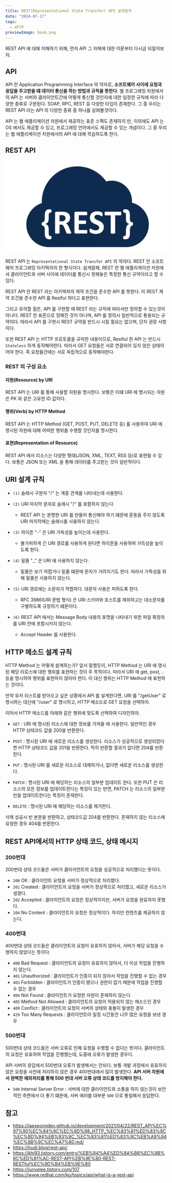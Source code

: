 ```yaml
---
title: REST(Representational State Transfer) API 설계원칙
date: "2024-07-17"
tags:
  - HTTP
previewImage: book.png
---
```


REST API 에 대해 이해하기 위해, 먼저 API 그 자체에 대한 이론부터 다시금 되짚어보자.

## API 

API 란 Application Programming Interface 의 약자로, **소프트웨어 사이에 요청과 응답을 주고받을 떄    데이터 통신을 하는 방법과 규칙을 뜻한다.**  웹 프로그래밍 차원에서의 API 는 서버와 클라이언트간에 어떻게 통신할 것인지에 대한 일정한 규칙에 따라 다양한 종류로 구분된다. SOAP, RPC, REST 등 다양한 타입이 존재한다. 그 중 우리는 REST API 라는 API 의 다양한 종류 중 하나를 살펴볼것이다.

API 는 웹 애플리케이션 차원에서 제공하는 표준 스팩도 존재하지 만, 이외에도 API 는 OS 에서도 제공할 수 있고, 프로그래밍 언어에서도 제공할 수 있는 개념이다. 그 중 우리는 웹 애플리케이션 차원에서의 API 에 대해 학습하도록 한다.

## REST API

![alt text](image.png)

REST API 는 `Representational State Transfer API` 의 약자다. REST 란 소프트웨어 프로그래밍 아키텍처의 한 형식이다. 쉽게말해, REST 란 웹 애플리케이션 차원에서 클라이언트와 서버 사이에 데이터를 통신시 정해놓은 특정한 통신 규약이라고 할 수 있다.

REST API 란 REST 라는 아키텍처의 제약 조건을 준수한 API 를 뜻한다. 이 REST 제약 조건을 준수한 API 를 Restful 하다고 표현한다. 

그리고 유의할 점은, API 를 구현할 때 REST 라는 규칙에 따라서만 정의할 수 있는것이 아니다. REST 란 표준으로 정해진 것이 아니며, API 를 정의시 일반적으로 통용되는 규약이다. 따라서 API 를 구현시 REST 규약을 반드시 시킬 필요는 없으며, 단지 권장 사항이다. 

또한 REST API 는 HTTP 프로토콜을 규악한 내용이므로, Restful 한 API 는 반드시 `Stateless` 하게 동작해야한다. 따라서 GET 요청들은 서로 연결되어 있지 않은 상태이어야 한다. 즉 요청들간에는 서로 독립적으로 동작해야한다.

### REST 의 구성 요소

#### 자원(Resource) by URI

REST API 는 URI 를 통해 사용할 자원을 명시한다. 보통은 이떄 URI 에 명시되는 자원은 PK 와 같은 고유한 ID 값이다.

#### 행위(Verb) by HTTP Method

REST API 는 HTTP Method (GET, POST, PUT, DELETE 등) 를 사용하여 URI 에 명시된 자원에 대해 어떠한 행위를 수행할 것인지를 명시한다.

#### 표현(Representation of Resource)

REST API 에서 리소스는 다양한 형태(JSON, XML, TEXT, RSS 등)로 표현될 수 있다. 보통은 JSON 또는 XML 을 통해 데이터를 주고받는 것이 일반적이다.

## URI 설계 규칙

- `(1)` 슬래시 구분자 "/" 는 계층 관계를 나타내는데 사용한다.

- `(2)` URI 마지막 문자로 슬래시 "/" 를 포함하지 않는다.
  - REST API 는 분명한 URI 를 만들어 통신해야 하기 떄문에 혼동을 주지 않도록 URI 마지막에는 슬래시를 사용하지 않는다.

- `(3)` 하이픈 "-" 은 URI 가독성을 높이는데 사용한다.
  - 불가피하게 긴 URI 경로를 사용하게 된다면 하이픈을 사용하여 가득성을 높이도록 한다.

- `(4)` 밑줄 "_" 은 URI 에 사용하지 않는다.
  - 밑줄은 보기 어렵거나 밑줄 떄문에 문자가 가려지기도 한다. 따라서 가독성을 위해 밑줄은 사용하지 않는다.

- `(5)` URI 경로에는 소문자가 적합하다. 대문자 사용은 피하도록 한다.
  - RFC 3986(URI 문법 형식) 은 URI 스키마와 호스트를 제외하고는 대소문자를 구별하도록 규정하기 떄문이다.

- `(6)` REST API 에서는 Message Body 내용의 포맷을 나타내기 위한 파일 확장자를 URI 안에 포함시키지 않는다.
  - Accept Header 를 사용한다.

## HTTP 메소드 설계 규칙

HTTP Method 는 어떻게 설계하는가? 앞서 말했듯이, HTTP Method 는 URI 에 명시된 해당 리로스에 대한 행위를 표현하는 것이 주 목적이다. 따라서 URI 에 get, post, .. 등을 명시하여 행위를 표현하지 않아야 한다. 이 대신 행위는 HTTP Method 에 표현하는 것이다.

만약 유저 리스트를 받아오고 싶은 상황에서 API 를 설계한다면, URI 를 "/getUser" 로 명시하는 대신에 "/user" 로 명시하고, HTTP 메소드로 GET 요청을 선택하자.

이어서 HTTP 메소드를 아래와 같은 행위에 맞도록 선택하여 디자인하자.

-  `GET` : URI 에 명시된 리소스에 대한 정보를 가져올 때 사용한다. 일반적인 경우 HTTP 상태코드 값을 200을 반환한다. 

-  `POST` : 명시된 URI 에 새로운 리소스를 생성한다. 리소스가 성공적으로 생성되었다면 HTTP 상태코드 값을 201을 반환한다. 딱히 반환할 결과가 없다면 204를 반환한다.

- `PUT` : 명시된 URI 를 새로운 리소스로 대체하거나, 없다면 새로운 리소스를 생성한다.

-  `PATCH` : 명시된 URI 에 해당하는 리소스의 일부분 업데이트 한다. 또한 PUT 은 리소스의 모든 정보를 업데이트한다는 특징이 있는 반면, PATCH 는 리소스의 일부분만을 업데이트한다는 특징이 존재한다.

-  `DELETE` : 명시된 URI 에 해당하는 리소스를 제거한다. 

삭제 성공시 빈 본문을 반환하고, 상태코드값 204를 반환한다. 존재하지 않는 리소스에 요청한 경우 404를 반환한다.

## REST API에서의 HTTP 상태 코드, 상태 메시지

### 200번대

200번대 상태 코드들은 서버가 클라이언트의 요청을 성공적으로 처리했다는 뜻이다.

- `200` OK : 클라이언트 요청을 서버가 정상적으로 처리했다.
- `201` Created : 클라이언트의 요청을 서버가 정상적으로 처리했고, 새로운 리소스가 생겼다.
- `202` Accepted : 클라이언트의 요청은 정상적이지만, 서버가 요청을 완료하지 못했다.
- `204` No Content : 클라이언트의 요청은 정상적이다. 하지만 컨텐츠를 제공하지 않는다.

### 400번대

400번대 상태 코드들은 클라이언트의 요청이 유효하지 않아서, 서버가 해당 요청을 수행하지 않았다는 뜻이다.

- `400` Bad Request : 클라이언트의 요청이 유효하지 않아서, 더 이상 작업을 진행하지 않는다.
- `401` Unauthorized : 클라이언트가 인증이 되지 않아서 작업을 진행할 수 없는 경우
- `403` Forbidden : 클라이언트가 인증이 됐으나 권한이 없기 때문에 작업을 진행할 수 없는 경우
- `404` Not Found : 클라이언트가 요청한 자원이 존재하지 않는다.
- `405` Method Not Allowed : 클라이언트의 요청이 허용되지 않는 메소드인 경우
- `409` Conflict : 클라이언트의 요청이 서버의 상태와 충돌이 발생한 경우
- `429` Too Many Requests : 클라이언트아 일정 시간동안 너무 많은 요청을 보낸 경우

### 500번대

500번대 상태 코드들은 서버 오류로 인해 요청을 수행할 수 없다는 뜻이다. 클라이언트의 요청은 유효하여 작업을 진행했는데, 도중에 오류가 발생한 경우다.

API 서버의 응답에서 500번대 오류가 발생해서는 안되다. 보통 개발 과정에서 유효하지 않은 요청을 사전에 처리하지 않은 경우 400번대에서 많이 발생한다. **API 서버 차원에서 완벽한 예외처리를 통해 500 번대 서버 오류 상태 코드를 방지해야 한다.**

- `500` Internal Server Error : 서버에 대한 클라이언트와 소통을 하지 않는것이 보안적인 측면에서 더 좋기 떄문에, 서버 에러를 대부분 `500` 으로 통일해서 응답한다.


## 참고

- https://jaeseongdev.github.io/development/2021/04/22/REST_API%EC%97%90%EC%84%9C%EC%9D%98_HTTP_%EC%83%81%ED%83%9C%EC%BD%94%EB%93%9C_%EC%83%81%ED%83%9C%EB%A9%94%EC%8B%9C%EC%A7%80.md/
- https://hudi.blog/rest-api/
- https://khj93.tistory.com/entry/%EB%84%A4%ED%8A%B8%EC%9B%8C%ED%81%AC-REST-API%EB%9E%80-REST-RESTful%EC%9D%B4%EB%9E%80
- https://junvelee.tistory.com/107
- https://www.redhat.com/ko/topics/api/what-is-a-rest-api